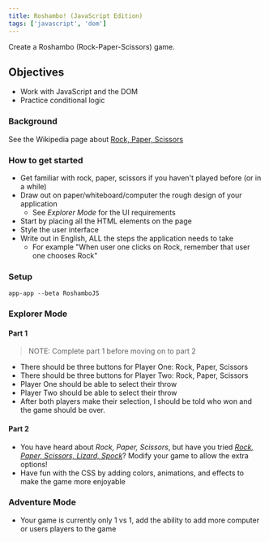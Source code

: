```yaml
---
title: Roshambo! (JavaScript Edition)
tags: ['javascript', 'dom']
---
```


Create a Roshambo (Rock-Paper-Scissors) game.

## Objectives

- Work with JavaScript and the DOM
- Practice conditional logic

### Background

See the Wikipedia page about
[Rock, Paper, Scissors](https://en.wikipedia.org/wiki/Rock%E2%80%93paper%E2%80%93scissors)

### How to get started

- Get familiar with rock, paper, scissors if you haven't played before (or in a while)
- Draw out on paper/whiteboard/computer the rough design of your application
  - See _Explorer Mode_ for the UI requirements
- Start by placing all the HTML elements on the page
- Style the user interface
- Write out in English, ALL the steps the application needs to take
  - For example "When user one clicks on Rock, remember that user one chooses
    Rock"

### Setup

```shell
app-app --beta RoshamboJS
```

### Explorer Mode

#### Part 1

> NOTE: Complete part 1 before moving on to part 2

- There should be three buttons for Player One: Rock, Paper, Scissors
- There should be three buttons for Player Two: Rock, Paper, Scissors
- Player One should be able to select their throw
- Player Two should be able to select their throw
- After both players make their selection, I should be told who won and the game should be over.

#### Part 2

- You have heard about _Rock, Paper, Scissors_, but have you tried
  [_Rock, Paper, Scissors, Lizard, Spock_](https://bigbangtheory.fandom.com/wiki/Rock,_Paper,_Scissors,_Lizard,_Spock)?
  Modify your game to allow the extra options!
- Have fun with the CSS by adding colors, animations, and effects to make the
  game more enjoyable

### Adventure Mode

- Your game is currently only 1 vs 1, add the ability to add more computer or users players to the game
